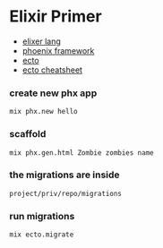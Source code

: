 
# Elixir Primer

* [elixer lang](https://elixir-lang.org/getting-started/introduction.html)
* [phoenix framework](https://hexdocs.pm/phoenix/api-reference.html)
* [ecto](https://hexdocs.pm/ecto/Ecto.html)
* [ecto cheatsheet](https://devhints.io/phoenix-migrations)

### create new phx app
```mix phx.new hello```

### scaffold
```mix phx.gen.html Zombie zombies name```

### the migrations are inside
```project/priv/repo/migrations```

### run migrations
```mix ecto.migrate```

